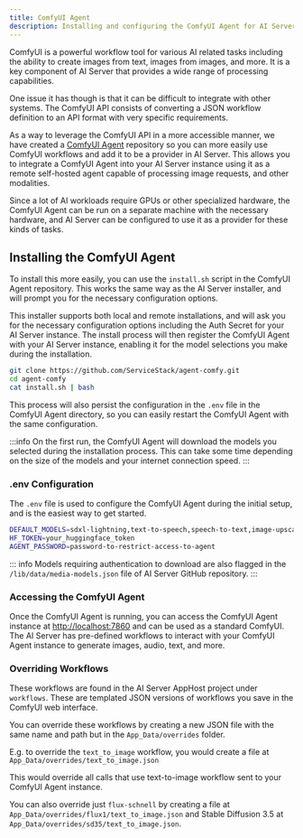 ```yaml
---
title: ComfyUI Agent
description: Installing and configuring the ComfyUI Agent for AI Server
---
```


ComfyUI is a powerful workflow tool for various AI related tasks including the ability to create images from text, images from images, and more. It is a key component of AI Server that provides a wide range of processing capabilities.

One issue it has though is that it can be difficult to integrate with other systems. The ComfyUI API consists of converting a JSON workflow definition to an API format with very specific requirements.

As a way to leverage the ComfyUI API in a more accessible manner, we have created a [ComfyUI Agent](https://github.com/serviceStack/agent-comfy) repository so you can more easily use ComfyUI workflows and add it to be a provider in AI Server. This allows you to integrate a ComfyUI Agent into your AI Server instance using it as a remote self-hosted agent capable of processing image requests, and other modalities.

Since a lot of AI workloads require GPUs or other specialized hardware, the ComfyUI Agent can be run on a separate machine with the necessary hardware, and AI Server can be configured to use it as a provider for these kinds of tasks.

## Installing the ComfyUI Agent

To install this more easily, you can use the `install.sh` script in the ComfyUI Agent repository. This works the same way as the AI Server installer, and will prompt you for the necessary configuration options.

This installer supports both local and remote installations, and will ask you for the necessary configuration options including the Auth Secret for your AI Server instance. The install process will then register the ComfyUI Agent with your AI Server instance, enabling it for the model selections you make during the installation.

```sh
git clone https://github.com/ServiceStack/agent-comfy.git
cd agent-comfy
cat install.sh | bash
```

This process will also persist the configuration in the `.env` file in the ComfyUI Agent directory, so you can easily restart the ComfyUI Agent with the same configuration.

<ascii-cinema src="/pages/ai-server/agent-comfy-install.cast" 
    loop="true" poster="npt:00:09" theme="dracula" rows="13" />

:::info
On the first run, the ComfyUI Agent will download the models you selected during the installation process. This can take some time depending on the size of the models and your internet connection speed.
:::

### .env Configuration

The `.env` file is used to configure the ComfyUI Agent during the initial setup, and is the easiest way to get started.

```sh
DEFAULT_MODELS=sdxl-lightning,text-to-speech,speech-to-text,image-upscale-2x,image-to-text
HF_TOKEN=your_huggingface_token
AGENT_PASSWORD=password-to-restrict-access-to-agent
```

::: info 
Models requiring authentication to download are also flagged in the `/lib/data/media-models.json` file of AI Server GitHub repository.
:::

### Accessing the ComfyUI Agent

Once the ComfyUI Agent is running, you can access the ComfyUI Agent instance at [http://localhost:7860](http://localhost:7860) and can be used as a standard ComfyUI.
The AI Server has pre-defined workflows to interact with your ComfyUI Agent instance to generate images, audio, text, and more.

### Overriding Workflows

These workflows are found in the AI Server AppHost project under `workflows`. These are templated JSON versions of workflows you save in the ComfyUI web interface.

You can override these workflows by creating a new JSON file with the same name and path but in the `App_Data/overrides` folder. 

E.g. to override the `text_to_image` workflow, you would create a file at `App_Data/overrides/text_to_image.json`

This would override all calls that use text-to-image workflow sent to your ComfyUI Agent instance. 

You can also override just `flux-schnell` by creating a file at `App_Data/overrides/flux1/text_to_image.json`
and Stable Diffusion 3.5 at `App_Data/overrides/sd35/text_to_image.json`.
